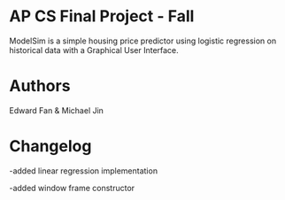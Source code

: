 AP CS Final Project - Fall
==============
ModelSim is a simple housing price predictor using logistic regression on historical data with a Graphical User Interface.

Authors
==============
Edward Fan & Michael Jin

Changelog
==============
-added linear regression implementation

-added window frame constructor
